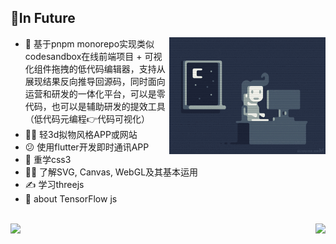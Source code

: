 ## 📝In Future

<img align="right" alt="GIF" width="250px" src="./coding.gif" />

- 🚧 基于pnpm monorepo实现类似codesandbox在线前端项目 + 可视化组件拖拽的低代码编辑器，支持从展现结果反向推导回源码，同时面向运营和研发的一体化平台，可以是零代码，也可以是辅助研发的提效工具（低代码元编程👉代码可视化）
- 🤦‍♂️ 轻3d拟物风格APP或网站
- 😕 使用flutter开发即时通讯APP
- 🤔 重学css3
- 🐱‍🏍 了解SVG, Canvas, WebGL及其基本运用
- ✍️ 学习threejs
- 🤪 about TensorFlow js

<br />
<div>
  <a href="https://github.com/buqiyuan/buqiyuan"> 
    <img align="left" height="160px" src="https://github-readme-stats.vercel.app/api?username=buqiyuan&show_icons=true&theme=dracula" />
  </a>
  <a href="https://github.com/buqiyuan/buqiyuan"> 
    <img align="right"  height="160px" src="https://github-readme-stats.vercel.app/api/top-langs/?username=buqiyuan&show_icons=true&layout=compact&theme=dracula"/>
  </a>
</div>
